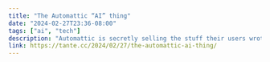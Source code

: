 ```yaml
---
title: "The Automattic “AI” thing"
date: "2024-02-27T23:36-08:00"
tags: ["ai", "tech"]
description: "Automattic is secretly selling the stuff their users wrote and drew and created to `AI` companies to fuck up the web a bit more for a few bucks.  But the problem goes deeper."
link: https://tante.cc/2024/02/27/the-automattic-ai-thing/
---
```

